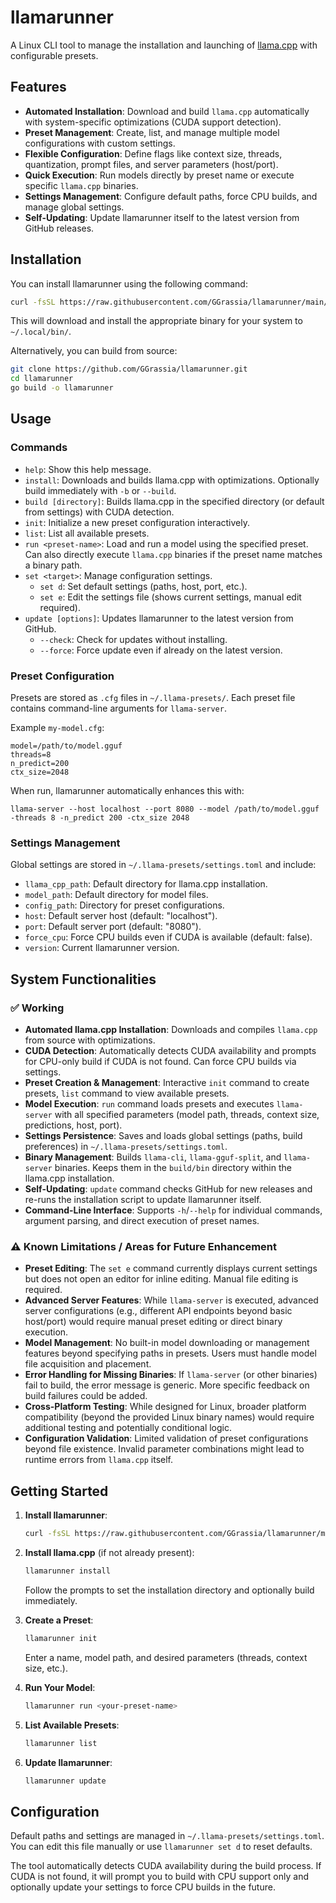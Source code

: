 # llamarunner

A Linux CLI tool to manage the installation and launching of [llama.cpp](https://github.com/ggerganov/llama.cpp) with configurable presets.

## Features

- **Automated Installation**: Download and build `llama.cpp` automatically with system-specific optimizations (CUDA support detection).
- **Preset Management**: Create, list, and manage multiple model configurations with custom settings.
- **Flexible Configuration**: Define flags like context size, threads, quantization, prompt files, and server parameters (host/port).
- **Quick Execution**: Run models directly by preset name or execute specific `llama.cpp` binaries.
- **Settings Management**: Configure default paths, force CPU builds, and manage global settings.
- **Self-Updating**: Update llamarunner itself to the latest version from GitHub releases.

## Installation

You can install llamarunner using the following command:

```bash
curl -fsSL https://raw.githubusercontent.com/GGrassia/llamarunner/main/install.sh | sh
```

This will download and install the appropriate binary for your system to `~/.local/bin/`.

Alternatively, you can build from source:

```bash
git clone https://github.com/GGrassia/llamarunner.git
cd llamarunner
go build -o llamarunner
```

## Usage

### Commands

- `help`: Show this help message.
- `install`: Downloads and builds llama.cpp with optimizations. Optionally build immediately with `-b` or `--build`.
- `build [directory]`: Builds llama.cpp in the specified directory (or default from settings) with CUDA detection.
- `init`: Initialize a new preset configuration interactively.
- `list`: List all available presets.
- `run <preset-name>`: Load and run a model using the specified preset. Can also directly execute `llama.cpp` binaries if the preset name matches a binary path.
- `set <target>`: Manage configuration settings.
  - `set d`: Set default settings (paths, host, port, etc.).
  - `set e`: Edit the settings file (shows current settings, manual edit required).
- `update [options]`: Updates llamarunner to the latest version from GitHub.
  - `--check`: Check for updates without installing.
  - `--force`: Force update even if already on the latest version.

### Preset Configuration

Presets are stored as `.cfg` files in `~/.llama-presets/`. Each preset file contains command-line arguments for `llama-server`.

Example `my-model.cfg`:
```
model=/path/to/model.gguf
threads=8
n_predict=200
ctx_size=2048
```

When run, llamarunner automatically enhances this with:
```
llama-server --host localhost --port 8080 --model /path/to/model.gguf -threads 8 -n_predict 200 -ctx_size 2048
```

### Settings Management

Global settings are stored in `~/.llama-presets/settings.toml` and include:
- `llama_cpp_path`: Default directory for llama.cpp installation.
- `model_path`: Default directory for model files.
- `config_path`: Directory for preset configurations.
- `host`: Default server host (default: "localhost").
- `port`: Default server port (default: "8080").
- `force_cpu`: Force CPU builds even if CUDA is available (default: false).
- `version`: Current llamarunner version.

## System Functionalities

### ✅ Working
- **Automated llama.cpp Installation**: Downloads and compiles `llama.cpp` from source with optimizations.
- **CUDA Detection**: Automatically detects CUDA availability and prompts for CPU-only build if CUDA is not found. Can force CPU builds via settings.
- **Preset Creation & Management**: Interactive `init` command to create presets, `list` command to view available presets.
- **Model Execution**: `run` command loads presets and executes `llama-server` with all specified parameters (model path, threads, context size, predictions, host, port).
- **Settings Persistence**: Saves and loads global settings (paths, build preferences) in `~/.llama-presets/settings.toml`.
- **Binary Management**: Builds `llama-cli`, `llama-gguf-split`, and `llama-server` binaries. Keeps them in the `build/bin` directory within the llama.cpp installation.
- **Self-Updating**: `update` command checks GitHub for new releases and re-runs the installation script to update llamarunner itself.
- **Command-Line Interface**: Supports `-h`/`--help` for individual commands, argument parsing, and direct execution of preset names.

### ⚠️ Known Limitations / Areas for Future Enhancement
- **Preset Editing**: The `set e` command currently displays current settings but does not open an editor for inline editing. Manual file editing is required.
- **Advanced Server Features**: While `llama-server` is executed, advanced server configurations (e.g., different API endpoints beyond basic host/port) would require manual preset editing or direct binary execution.
- **Model Management**: No built-in model downloading or management features beyond specifying paths in presets. Users must handle model file acquisition and placement.
- **Error Handling for Missing Binaries**: If `llama-server` (or other binaries) fail to build, the error message is generic. More specific feedback on build failures could be added.
- **Cross-Platform Testing**: While designed for Linux, broader platform compatibility (beyond the provided Linux binary names) would require additional testing and potentially conditional logic.
- **Configuration Validation**: Limited validation of preset configurations beyond file existence. Invalid parameter combinations might lead to runtime errors from `llama.cpp` itself.

## Getting Started

1. **Install llamarunner**:
   ```bash
   curl -fsSL https://raw.githubusercontent.com/GGrassia/llamarunner/main/install.sh | sh
   ```

2. **Install llama.cpp** (if not already present):
   ```bash
   llamarunner install
   ```
   Follow the prompts to set the installation directory and optionally build immediately.

3. **Create a Preset**:
   ```bash
   llamarunner init
   ```
   Enter a name, model path, and desired parameters (threads, context size, etc.).

4. **Run Your Model**:
   ```bash
   llamarunner run <your-preset-name>
   ```

5. **List Available Presets**:
   ```bash
   llamarunner list
   ```

6. **Update llamarunner**:
   ```bash
   llamarunner update
   ```

## Configuration

Default paths and settings are managed in `~/.llama-presets/settings.toml`. You can edit this file manually or use `llamarunner set d` to reset defaults.

The tool automatically detects CUDA availability during the build process. If CUDA is not found, it will prompt you to build with CPU support only and optionally update your settings to force CPU builds in the future.
